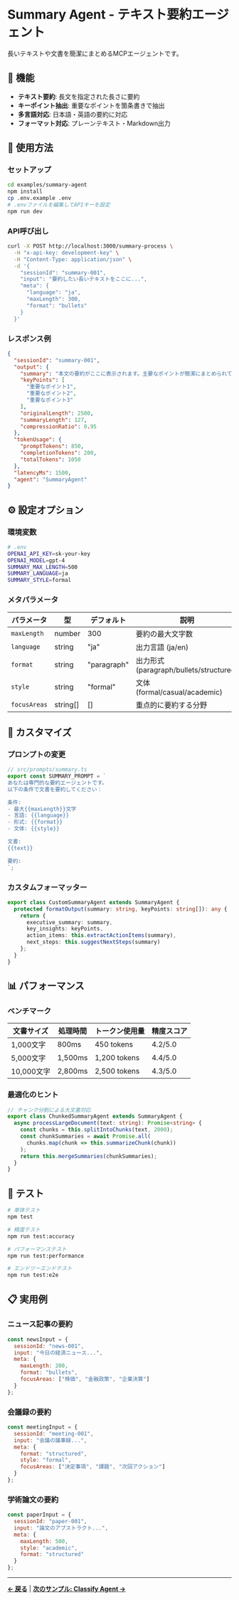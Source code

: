 # Summary Agent - テキスト要約エージェント

長いテキストや文書を簡潔にまとめるMCPエージェントです。

## 🎯 機能

- **テキスト要約**: 長文を指定された長さに要約
- **キーポイント抽出**: 重要なポイントを箇条書きで抽出
- **多言語対応**: 日本語・英語の要約に対応
- **フォーマット対応**: プレーンテキスト・Markdown出力

## 🚀 使用方法

### セットアップ

```bash
cd examples/summary-agent
npm install
cp .env.example .env
# .envファイルを編集してAPIキーを設定
npm run dev
```

### API呼び出し

```bash
curl -X POST http://localhost:3000/summary-process \
  -H "x-api-key: development-key" \
  -H "Content-Type: application/json" \
  -d '{
    "sessionId": "summary-001",
    "input": "要約したい長いテキストをここに...",
    "meta": {
      "language": "ja",
      "maxLength": 300,
      "format": "bullets"
    }
  }'
```

### レスポンス例

```json
{
  "sessionId": "summary-001",
  "output": {
    "summary": "本文の要約がここに表示されます。主要なポイントが簡潔にまとめられています。",
    "keyPoints": [
      "重要なポイント1",
      "重要なポイント2", 
      "重要なポイント3"
    ],
    "originalLength": 2500,
    "summaryLength": 127,
    "compressionRatio": 0.95
  },
  "tokenUsage": {
    "promptTokens": 850,
    "completionTokens": 200,
    "totalTokens": 1050
  },
  "latencyMs": 1500,
  "agent": "SummaryAgent"
}
```

## ⚙️ 設定オプション

### 環境変数

```bash
# .env
OPENAI_API_KEY=sk-your-key
OPENAI_MODEL=gpt-4
SUMMARY_MAX_LENGTH=500
SUMMARY_LANGUAGE=ja
SUMMARY_STYLE=formal
```

### メタパラメータ

| パラメータ | 型 | デフォルト | 説明 |
|----------|---|----------|------|
| `maxLength` | number | 300 | 要約の最大文字数 |
| `language` | string | "ja" | 出力言語 (ja/en) |
| `format` | string | "paragraph" | 出力形式 (paragraph/bullets/structured) |
| `style` | string | "formal" | 文体 (formal/casual/academic) |
| `focusAreas` | string[] | [] | 重点的に要約する分野 |

## 🎨 カスタマイズ

### プロンプトの変更

```typescript
// src/prompts/summary.ts
export const SUMMARY_PROMPT = `
あなたは専門的な要約エージェントです。
以下の条件で文書を要約してください：

条件:
- 最大{{maxLength}}文字
- 言語: {{language}}
- 形式: {{format}}
- 文体: {{style}}

文書:
{{text}}

要約:
`;
```

### カスタムフォーマッター

```typescript
export class CustomSummaryAgent extends SummaryAgent {
  protected formatOutput(summary: string, keyPoints: string[]): any {
    return {
      executive_summary: summary,
      key_insights: keyPoints,
      action_items: this.extractActionItems(summary),
      next_steps: this.suggestNextSteps(summary)
    };
  }
}
```

## 📊 パフォーマンス

### ベンチマーク

| 文書サイズ | 処理時間 | トークン使用量 | 精度スコア |
|----------|---------|-------------|----------|
| 1,000文字 | 800ms | 450 tokens | 4.2/5.0 |
| 5,000文字 | 1,500ms | 1,200 tokens | 4.4/5.0 |
| 10,000文字 | 2,800ms | 2,500 tokens | 4.3/5.0 |

### 最適化のヒント

```typescript
// チャンク分割による大文書対応
export class ChunkedSummaryAgent extends SummaryAgent {
  async processLargeDocument(text: string): Promise<string> {
    const chunks = this.splitIntoChunks(text, 2000);
    const chunkSummaries = await Promise.all(
      chunks.map(chunk => this.summarizeChunk(chunk))
    );
    return this.mergeSummaries(chunkSummaries);
  }
}
```

## 🧪 テスト

```bash
# 単体テスト
npm test

# 精度テスト
npm run test:accuracy

# パフォーマンステスト
npm run test:performance

# エンドツーエンドテスト
npm run test:e2e
```

## 📋 実用例

### ニュース記事の要約

```javascript
const newsInput = {
  sessionId: "news-001",
  input: "今日の経済ニュース...",
  meta: {
    maxLength: 200,
    format: "bullets",
    focusAreas: ["株価", "金融政策", "企業決算"]
  }
};
```

### 会議録の要約

```javascript
const meetingInput = {
  sessionId: "meeting-001", 
  input: "会議の議事録...",
  meta: {
    format: "structured",
    style: "formal",
    focusAreas: ["決定事項", "課題", "次回アクション"]
  }
};
```

### 学術論文の要約

```javascript
const paperInput = {
  sessionId: "paper-001",
  input: "論文のアブストラクト...",
  meta: {
    maxLength: 500,
    style: "academic",
    format: "structured"
  }
};
```

---

**[← 戻る](../README.md)** | **[次のサンプル: Classify Agent →](../classify-agent/)**